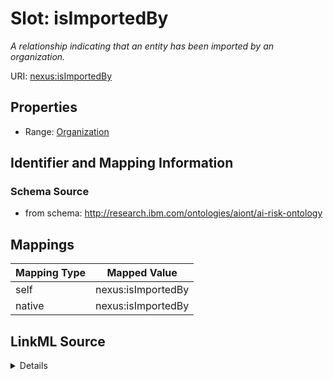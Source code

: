 

# Slot: isImportedBy


_A relationship indicating that an entity has been imported by an organization._





URI: [nexus:isImportedBy](http://research.ibm.com/ontologies/aiont/isImportedBy)



<!-- no inheritance hierarchy -->








## Properties

* Range: [Organization](Organization.md)





## Identifier and Mapping Information







### Schema Source


* from schema: http://research.ibm.com/ontologies/aiont/ai-risk-ontology




## Mappings

| Mapping Type | Mapped Value |
| ---  | ---  |
| self | nexus:isImportedBy |
| native | nexus:isImportedBy |




## LinkML Source

<details>
```yaml
name: isImportedBy
description: A relationship indicating that an entity has been imported by an organization.
from_schema: http://research.ibm.com/ontologies/aiont/ai-risk-ontology
rank: 1000
alias: isImportedBy
range: Organization
inlined_as_list: true

```
</details>